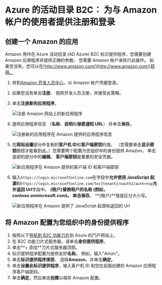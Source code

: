 <properties
    pageTitle="Azure 的活动目录 B2C: Amazon 配置 |Microsoft Azure"
    description="与您的应用程序进行保护的 Azure 活动目录 B2C 中的 Amazon 帐户的消费者提供注册和登录。"
    services="active-directory-b2c"
    documentationCenter=""
    authors="swkrish"
    manager="mbaldwin"
    editor="bryanla"/>

<tags
    ms.service="active-directory-b2c"
    ms.workload="identity"
    ms.tgt_pltfrm="na"
    ms.devlang="na"
    ms.topic="article"
    ms.date="07/24/2016"
    ms.author="swkrish"/>

# <a name="azure-active-directory-b2c-provide-sign-up-and-sign-in-to-consumers-with-amazon-accounts"></a>Azure 的活动目录 B2C︰ 为与 Amazon 帐户的使用者提供注册和登录

## <a name="create-an-amazon-application"></a>创建一个 Amazon 的应用

Amazon 用作在 Azure 活动目录 (AD Azure) B2C 标识提供程序，您需要创建 Amazon 应用程序并提供正确的参数。 您需要 Amazon 帐户来执行此操作。 如果您没有，您可以在[http://www.amazon.com/](http://www.amazon.com/)获得。

1. 转到[Amazon 开发人员中心](https://login.amazon.com/)，以 Amazon 帐户凭据登录。
2. 如果您没有单击**注册**、 按照开发人员注册，并接受此策略。
3. 单击**注册新的应用程序**。

    ![注册 Amazon 网站上的新应用程序](./media/active-directory-b2c-setup-amzn-app/amzn-new-app.png)

4. 提供应用程序信息 （**名称**、**说明**和**保密通知 URL**） 并单击**保存**。

    ![注册新的应用程序在 Amazon 提供的应用程序信息](./media/active-directory-b2c-setup-amzn-app/amzn-register-app.png)

5. 在**网站设置**部分中复制的**客户机 ID**和**客户端密钥**的值。 （您需要单击**显示密钥**按钮才能看到此。）您需要两个配置为您组织中的身份提供 Amazon。 单击底部的部分中的**编辑**。 **客户端密钥**是重要的安全凭据。

    ![新应用程序在 Amazon 提供的客户端 ID 和客户端密钥](./media/active-directory-b2c-setup-amzn-app/amzn-client-secret.png)

6. 输入`https://login.microsoftonline.com`在字段中**允许使用 JavaScript 起源**和`https://login.microsoftonline.com/te/{tenant}/oauth2/authresp`**允许返回 Url**字段中。 **{租户}**替换租户的名称 (例如，contoso.onmicrosoft.com)。 单击**保存**。 **{租户}**值是区分大小写。

    ![新应用程序在 Amazon 提供了 JavaScript 起源和返回的 Url](./media/active-directory-b2c-setup-amzn-app/amzn-urls.png)

## <a name="configure-amazon-as-an-identity-provider-in-your-tenant"></a>将 Amazon 配置为您组织中的身份提供程序

1. 按照以下[导航到 B2C 功能刀片](active-directory-b2c-app-registration.md#navigate-to-the-b2c-features-blade)到 Azure 的门户网站上。
2. 在 B2C 功能刀片式服务器，请单击**身份提供程序**。
3. 单击**+ 添加**刀片式服务器顶部。
4. 标识提供程序配置为提供友好**名称**。 例如，输入"Amzn"。
5. 单击**标识提供程序类型**、 选择**Amazon**，并单击**确定**。
6. 单击**设置此标识提供程序**，输入客户机 ID 和您在前面创建的 Amazon 应用程序客户端密码。
7. 单击**确定**，然后单击**创建**以保存 Amazon 配置。
